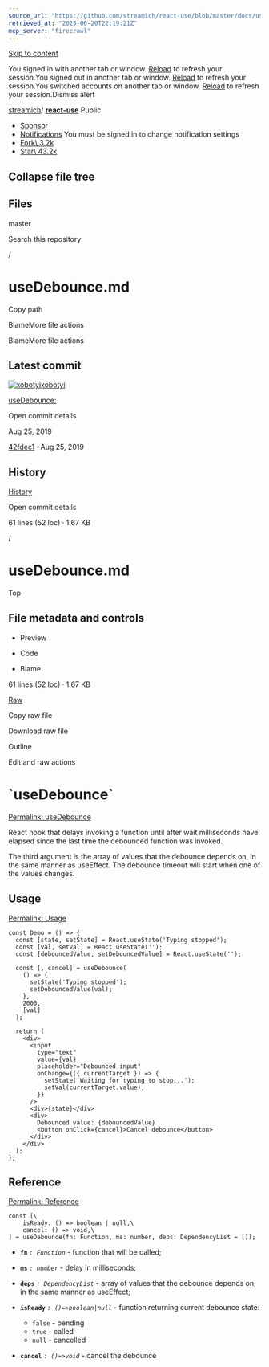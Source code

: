 ```yaml
---
source_url: "https://github.com/streamich/react-use/blob/master/docs/useDebounce.md"
retrieved_at: "2025-06-20T22:19:21Z"
mcp_server: "firecrawl"
---
```

[Skip to content](https://github.com/streamich/react-use/blob/master/docs/useDebounce.md#start-of-content)

You signed in with another tab or window. [Reload](https://github.com/streamich/react-use/blob/master/docs/useDebounce.md) to refresh your session.You signed out in another tab or window. [Reload](https://github.com/streamich/react-use/blob/master/docs/useDebounce.md) to refresh your session.You switched accounts on another tab or window. [Reload](https://github.com/streamich/react-use/blob/master/docs/useDebounce.md) to refresh your session.Dismiss alert

[streamich](https://github.com/streamich)/ **[react-use](https://github.com/streamich/react-use)** Public

- [Sponsor](https://github.com/sponsors/streamich)
- [Notifications](https://github.com/login?return_to=%2Fstreamich%2Freact-use) You must be signed in to change notification settings
- [Fork\\
3.2k](https://github.com/login?return_to=%2Fstreamich%2Freact-use)
- [Star\\
43.2k](https://github.com/login?return_to=%2Fstreamich%2Freact-use)


## Collapse file tree

## Files

master

Search this repository

/

# useDebounce.md

Copy path

BlameMore file actions

BlameMore file actions

<h2><a name="latest-commit"></a> Latest commit</h2>

[![xobotyi](https://avatars.githubusercontent.com/u/6178739?v=4&size=40)](https://github.com/xobotyi)[xobotyi](https://github.com/streamich/react-use/commits?author=xobotyi)

[useDebounce:](https://github.com/streamich/react-use/commit/42fdec140b5a16ed828bf9b1718655dd485b40e7)

Open commit details

Aug 25, 2019

[42fdec1](https://github.com/streamich/react-use/commit/42fdec140b5a16ed828bf9b1718655dd485b40e7) · Aug 25, 2019

<h2><a name="history"></a> History</h2>

[History](https://github.com/streamich/react-use/commits/master/docs/useDebounce.md)

Open commit details

61 lines (52 loc) · 1.67 KB

/

# useDebounce.md

Top

<h2><a name="file-metadata-and-controls"></a> File metadata and controls</h2>

- Preview

- Code

- Blame


61 lines (52 loc) · 1.67 KB

[Raw](https://github.com/streamich/react-use/raw/refs/heads/master/docs/useDebounce.md)

Copy raw file

Download raw file

Outline

Edit and raw actions

<h1><a name="usedebounce"></a> `useDebounce`</h1>

[Permalink: useDebounce](https://github.com/streamich/react-use/blob/master/docs/useDebounce.md#usedebounce)

React hook that delays invoking a function until after wait milliseconds have elapsed since the last time the debounced function was invoked.

The third argument is the array of values that the debounce depends on, in the same manner as useEffect. The debounce timeout will start when one of the values changes.

<h2><a name="usage"></a> Usage</h2>

[Permalink: Usage](https://github.com/streamich/react-use/blob/master/docs/useDebounce.md#usage)

```
const Demo = () => {
  const [state, setState] = React.useState('Typing stopped');
  const [val, setVal] = React.useState('');
  const [debouncedValue, setDebouncedValue] = React.useState('');

  const [, cancel] = useDebounce(
    () => {
      setState('Typing stopped');
      setDebouncedValue(val);
    },
    2000,
    [val]
  );

  return (
    <div>
      <input
        type="text"
        value={val}
        placeholder="Debounced input"
        onChange={({ currentTarget }) => {
          setState('Waiting for typing to stop...');
          setVal(currentTarget.value);
        }}
      />
      <div>{state}</div>
      <div>
        Debounced value: {debouncedValue}
        <button onClick={cancel}>Cancel debounce</button>
      </div>
    </div>
  );
};
```

<h2><a name="reference"></a> Reference</h2>

[Permalink: Reference](https://github.com/streamich/react-use/blob/master/docs/useDebounce.md#reference)

```
const [\
    isReady: () => boolean | null,\
    cancel: () => void,\
] = useDebounce(fn: Function, ms: number, deps: DependencyList = []);
```

- **`fn`** _`: Function`_ \- function that will be called;
- **`ms`** _`: number`_ \- delay in milliseconds;
- **`deps`** _`: DependencyList`_ \- array of values that the debounce depends on, in the same manner as useEffect;
- **`isReady`** _`: ()=>boolean|null`_ \- function returning current debounce state:

  - `false` \- pending
  - `true` \- called
  - `null` \- cancelled
- **`cancel`** _`: ()=>void`_ \- cancel the debounce